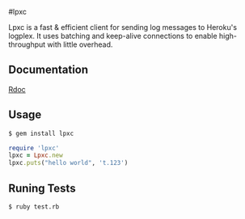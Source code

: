 #lpxc

Lpxc is a fast & efficient client for sending log messages to Heroku's logplex. It uses batching and keep-alive connections to enable high-throughput with little overhead.

## Documentation

[Rdoc](https://lpxc.s3.amazonaws.com/doc/Lpxc.html)

## Usage

```bash
$ gem install lpxc
```

```ruby
require 'lpxc'
lpxc = Lpxc.new
lpxc.puts("hello world", 't.123')
```

## Runing Tests

```bash
$ ruby test.rb
```
